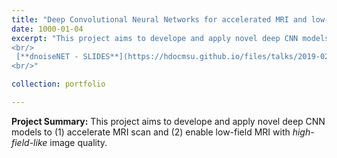 ```yaml
---
title: "Deep Convolutional Neural Networks for accelerated MRI and low-field MRI"
date: 1000-01-04
excerpt: "This project aims to develope and apply novel deep CNN models to (1) accelerate MRI scan and (2) enable _high-field-like_ image quality of low-field MRI.
<br/>
 [**dnoiseNET - SLIDES**](https://hdocmsu.github.io/files/talks/2019-02-06-HungDo_dnoiseNET_web.pdf)  
<br/>"

collection: portfolio

---
```

**Project Summary:** This project aims to develope and apply novel deep CNN models to (1) accelerate MRI scan and (2) enable low-field MRI with _high-field-like_ image quality.
